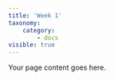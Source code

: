 ```yaml
---
title: 'Week 1'
taxonomy:
    category:
        - docs
visible: true
---
```


Your page content goes here.
